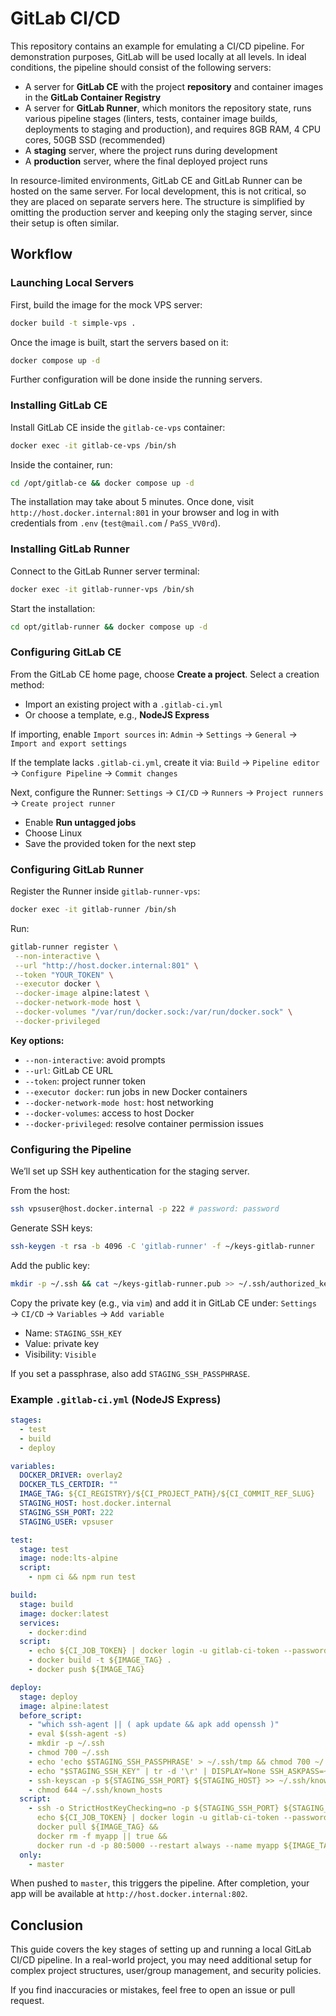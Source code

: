 # GitLab CI/CD

This repository contains an example for emulating a CI/CD pipeline.
For demonstration purposes, GitLab will be used locally at all levels.
In ideal conditions, the pipeline should consist of the following servers:

- A server for **GitLab CE** with the project **repository** and
  container images in the **GitLab Container Registry**
- A server for **GitLab Runner**, which monitors the repository state,
  runs various pipeline stages (linters, tests, container image builds,
  deployments to staging and production), and requires 8GB RAM, 4 CPU cores, 50GB SSD (recommended)
- A **staging** server, where the project runs during development
- A **production** server, where the final deployed project runs

In resource-limited environments, GitLab CE and GitLab Runner can be hosted on the same server.
For local development, this is not critical, so they are placed on separate servers here.
The structure is simplified by omitting the production server
and keeping only the staging server, since their setup is often similar.

## Workflow

### Launching Local Servers

First, build the image for the mock VPS server:

```sh
docker build -t simple-vps .
```

Once the image is built, start the servers based on it:

```sh
docker compose up -d
```

Further configuration will be done inside the running servers.

### Installing GitLab CE

Install GitLab CE inside the `gitlab-ce-vps` container:

```sh
docker exec -it gitlab-ce-vps /bin/sh
```

Inside the container, run:

```sh
cd /opt/gitlab-ce && docker compose up -d
```

The installation may take about 5 minutes. Once done, visit `http://host.docker.internal:801`
in your browser and log in with credentials from `.env` (`test@mail.com` / `PaSS_VV0rd`).

### Installing GitLab Runner

Connect to the GitLab Runner server terminal:

```sh
docker exec -it gitlab-runner-vps /bin/sh
```

Start the installation:

```sh
cd opt/gitlab-runner && docker compose up -d
```

### Configuring GitLab CE

From the GitLab CE home page, choose **Create a project**. Select a creation method:

- Import an existing project with a `.gitlab-ci.yml`
- Or choose a template, e.g., **NodeJS Express**

If importing, enable `Import sources` in:
`Admin` → `Settings` → `General` → `Import and export settings`

If the template lacks `.gitlab-ci.yml`, create it via:
`Build` → `Pipeline editor` → `Configure Pipeline` → `Commit changes`

Next, configure the Runner:
`Settings` → `CI/CD` → `Runners` → `Project runners` → `Create project runner`

- Enable **Run untagged jobs**
- Choose Linux
- Save the provided token for the next step

### Configuring GitLab Runner

Register the Runner inside `gitlab-runner-vps`:

```sh
docker exec -it gitlab-runner /bin/sh
```

Run:

```sh
gitlab-runner register \
 --non-interactive \
 --url "http://host.docker.internal:801" \
 --token "YOUR_TOKEN" \
 --executor docker \
 --docker-image alpine:latest \
 --docker-network-mode host \
 --docker-volumes "/var/run/docker.sock:/var/run/docker.sock" \
 --docker-privileged
```

**Key options:**

- `--non-interactive`: avoid prompts
- `--url`: GitLab CE URL
- `--token`: project runner token
- `--executor docker`: run jobs in new Docker containers
- `--docker-network-mode host`: host networking
- `--docker-volumes`: access to host Docker
- `--docker-privileged`: resolve container permission issues

### Configuring the Pipeline

We’ll set up SSH key authentication for the staging server.

From the host:

```sh
ssh vpsuser@host.docker.internal -p 222 # password: password
```

Generate SSH keys:

```sh
ssh-keygen -t rsa -b 4096 -C 'gitlab-runner' -f ~/keys-gitlab-runner
```

Add the public key:

```sh
mkdir -p ~/.ssh && cat ~/keys-gitlab-runner.pub >> ~/.ssh/authorized_keys
```

Copy the private key (e.g., via `vim`) and add it in GitLab CE under:
`Settings` → `CI/CD` → `Variables` → `Add variable`

- Name: `STAGING_SSH_KEY`
- Value: private key
- Visibility: `Visible`

If you set a passphrase, also add `STAGING_SSH_PASSPHRASE`.

### Example `.gitlab-ci.yml` (NodeJS Express)

```yaml
stages:
  - test
  - build
  - deploy

variables:
  DOCKER_DRIVER: overlay2
  DOCKER_TLS_CERTDIR: ""
  IMAGE_TAG: ${CI_REGISTRY}/${CI_PROJECT_PATH}/${CI_COMMIT_REF_SLUG}
  STAGING_HOST: host.docker.internal
  STAGING_SSH_PORT: 222
  STAGING_USER: vpsuser

test:
  stage: test
  image: node:lts-alpine
  script:
    - npm ci && npm run test

build:
  stage: build
  image: docker:latest
  services:
    - docker:dind
  script:
    - echo ${CI_JOB_TOKEN} | docker login -u gitlab-ci-token --password-stdin ${CI_REGISTRY}
    - docker build -t ${IMAGE_TAG} .
    - docker push ${IMAGE_TAG}

deploy:
  stage: deploy
  image: alpine:latest
  before_script:
    - "which ssh-agent || ( apk update && apk add openssh )"
    - eval $(ssh-agent -s)
    - mkdir -p ~/.ssh
    - chmod 700 ~/.ssh
    - echo 'echo $STAGING_SSH_PASSPHRASE' > ~/.ssh/tmp && chmod 700 ~/.ssh/tmp
    - echo "$STAGING_SSH_KEY" | tr -d '\r' | DISPLAY=None SSH_ASKPASS=~/.ssh/tmp ssh-add -
    - ssh-keyscan -p ${STAGING_SSH_PORT} ${STAGING_HOST} >> ~/.ssh/known_hosts
    - chmod 644 ~/.ssh/known_hosts
  script:
    - ssh -o StrictHostKeyChecking=no -p ${STAGING_SSH_PORT} ${STAGING_USER}@${STAGING_HOST} "
      echo ${CI_JOB_TOKEN} | docker login -u gitlab-ci-token --password-stdin ${CI_REGISTRY} &&
      docker pull ${IMAGE_TAG} &&
      docker rm -f myapp || true &&
      docker run -d -p 80:5000 --restart always --name myapp ${IMAGE_TAG}"
  only:
    - master
```

When pushed to `master`, this triggers the pipeline.
After completion, your app will be available at `http://host.docker.internal:802`.

## Conclusion

This guide covers the key stages of setting up and running a local GitLab CI/CD pipeline.
In a real-world project, you may need additional setup for complex project structures,
user/group management, and security policies.

If you find inaccuracies or mistakes, feel free to open an issue or pull request.
